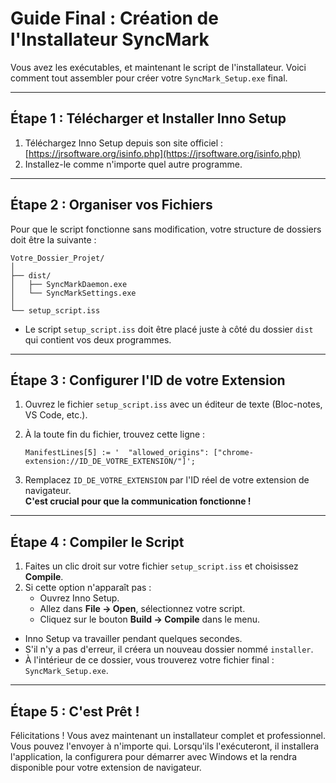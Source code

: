 # Guide Final : Création de l'Installateur SyncMark

Vous avez les exécutables, et maintenant le script de l'installateur. Voici comment tout assembler pour créer votre `SyncMark_Setup.exe` final.

---

## Étape 1 : Télécharger et Installer Inno Setup

1. Téléchargez Inno Setup depuis son site officiel :  
   [https://jrsoftware.org/isinfo.php](https://jrsoftware.org/isinfo.php)
2. Installez-le comme n'importe quel autre programme.

---

## Étape 2 : Organiser vos Fichiers

Pour que le script fonctionne sans modification, votre structure de dossiers doit être la suivante :

```
Votre_Dossier_Projet/
│
├── dist/
│   ├── SyncMarkDaemon.exe
│   └── SyncMarkSettings.exe
│
└── setup_script.iss
```

- Le script `setup_script.iss` doit être placé juste à côté du dossier `dist` qui contient vos deux programmes.

---

## Étape 3 : Configurer l'ID de votre Extension

1. Ouvrez le fichier `setup_script.iss` avec un éditeur de texte (Bloc-notes, VS Code, etc.).
2. À la toute fin du fichier, trouvez cette ligne :

   ```
   ManifestLines[5] := '  "allowed_origins": ["chrome-extension://ID_DE_VOTRE_EXTENSION/"]';
   ```

3. Remplacez `ID_DE_VOTRE_EXTENSION` par l'ID réel de votre extension de navigateur.  
   **C'est crucial pour que la communication fonctionne !**

---

## Étape 4 : Compiler le Script

1. Faites un clic droit sur votre fichier `setup_script.iss` et choisissez **Compile**.
2. Si cette option n'apparaît pas :
   - Ouvrez Inno Setup.
   - Allez dans **File → Open**, sélectionnez votre script.
   - Cliquez sur le bouton **Build → Compile** dans le menu.

- Inno Setup va travailler pendant quelques secondes.
- S'il n'y a pas d'erreur, il créera un nouveau dossier nommé `installer`.
- À l'intérieur de ce dossier, vous trouverez votre fichier final : `SyncMark_Setup.exe`.

---

## Étape 5 : C'est Prêt !

Félicitations ! Vous avez maintenant un installateur complet et professionnel.  
Vous pouvez l'envoyer à n'importe qui. Lorsqu'ils l'exécuteront, il installera l'application, la configurera pour démarrer avec Windows et la rendra disponible pour votre extension de navigateur.